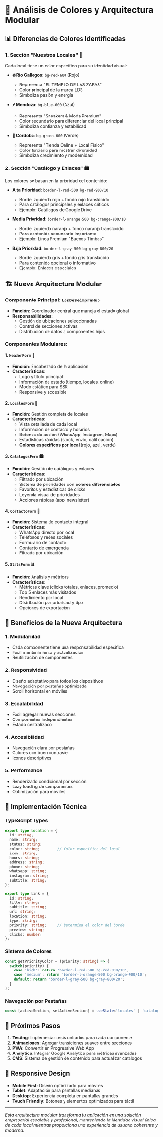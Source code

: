 # 🎨 Análisis de Colores y Arquitectura Modular

## 📊 Diferencias de Colores Identificadas

### 1. **Sección "Nuestros Locales"** 🏪
Cada local tiene un color específico para su identidad visual:

- **🔥 Río Gallegos**: `bg-red-600` (Rojo)
  - Representa "EL TEMPLO DE LAS ZAPAS" 
  - Color principal de la marca LDS
  - Simboliza pasión y energía

- **⚡ Mendoza**: `bg-blue-600` (Azul)
  - Representa "Sneakers & Moda Premium"
  - Color secundario para diferenciar del local principal
  - Simboliza confianza y estabilidad

- **🌟 Córdoba**: `bg-green-600` (Verde)
  - Representa "Tienda Online + Local Físico"
  - Color terciario para mostrar diversidad
  - Simboliza crecimiento y modernidad

### 2. **Sección "Catálogo y Enlaces"** 🛍️
Los colores se basan en la prioridad del contenido:

- **Alta Prioridad**: `border-l-red-500 bg-red-900/10`
  - Borde izquierdo rojo + fondo rojo translúcido
  - Para catálogos principales y enlaces críticos
  - Ejemplo: Catálogos de Google Drive

- **Media Prioridad**: `border-l-orange-500 bg-orange-900/10`
  - Borde izquierdo naranja + fondo naranja translúcido
  - Para contenido secundario importante
  - Ejemplo: Línea Premium "Buenos Timbos"

- **Baja Prioridad**: `border-l-gray-500 bg-gray-800/20`
  - Borde izquierdo gris + fondo gris translúcido
  - Para contenido opcional o informativo
  - Ejemplo: Enlaces especiales

## 🏗️ Nueva Arquitectura Modular

### **Componente Principal: `LosDeSeimpreHub`**
- **Función**: Coordinador central que maneja el estado global
- **Responsabilidades**: 
  - Gestión de ubicaciones seleccionadas
  - Control de secciones activas
  - Distribución de datos a componentes hijos

### **Componentes Modulares:**

#### 1. **`HeaderForm`** 📱
- **Función**: Encabezado de la aplicación
- **Características**:
  - Logo y título principal
  - Información de estado (tiempo, locales, online)
  - Modo estático para SSR
  - Responsive y accesible

#### 2. **`LocalesForm`** 🏪
- **Función**: Gestión completa de locales
- **Características**:
  - Vista detallada de cada local
  - Información de contacto y horarios
  - Botones de acción (WhatsApp, Instagram, Maps)
  - Estadísticas rápidas (stock, envío, calificación)
  - **Colores específicos por local** (rojo, azul, verde)

#### 3. **`CatalogosForm`** 🛍️
- **Función**: Gestión de catálogos y enlaces
- **Características**:
  - Filtrado por ubicación
  - Sistema de prioridades con **colores diferenciados**
  - Favoritos y estadísticas de clicks
  - Leyenda visual de prioridades
  - Acciones rápidas (app, newsletter)

#### 4. **`ContactoForm`** 💬
- **Función**: Sistema de contacto integral
- **Características**:
  - WhatsApp directo por local
  - Teléfonos y redes sociales
  - Formulario de contacto
  - Contacto de emergencia
  - Filtrado por ubicación

#### 5. **`StatsForm`** 📊
- **Función**: Análisis y métricas
- **Características**:
  - Métricas clave (clicks totales, enlaces, promedio)
  - Top 5 enlaces más visitados
  - Rendimiento por local
  - Distribución por prioridad y tipo
  - Opciones de exportación

## 🎯 Beneficios de la Nueva Arquitectura

### **1. Modularidad**
- Cada componente tiene una responsabilidad específica
- Fácil mantenimiento y actualización
- Reutilización de componentes

### **2. Responsividad**
- Diseño adaptativo para todos los dispositivos
- Navegación por pestañas optimizada
- Scroll horizontal en móviles

### **3. Escalabilidad**
- Fácil agregar nuevas secciones
- Componentes independientes
- Estado centralizado

### **4. Accesibilidad**
- Navegación clara por pestañas
- Colores con buen contraste
- Iconos descriptivos

### **5. Performance**
- Renderizado condicional por sección
- Lazy loading de componentes
- Optimización para móviles

## 🔧 Implementación Técnica

### **TypeScript Types**
```typescript
export type Location = {
  id: string;
  name: string;
  status: string;
  color: string;        // Color específico del local
  icon: string;
  hours: string;
  address: string;
  phone: string;
  whatsapp: string;
  instagram: string;
  subtitle: string;
};

export type Link = {
  id: string;
  title: string;
  subtitle: string;
  url: string;
  location: string;
  type: string;
  priority: string;     // Determina el color del borde
  preview: string;
  clicks: number;
};
```

### **Sistema de Colores**
```typescript
const getPriorityColor = (priority: string) => {
  switch(priority) {
    case 'high': return 'border-l-red-500 bg-red-900/10';
    case 'medium': return 'border-l-orange-500 bg-orange-900/10';
    default: return 'border-l-gray-500 bg-gray-800/20';
  }
};
```

### **Navegación por Pestañas**
```typescript
const [activeSection, setActiveSection] = useState<'locales' | 'catalogos' | 'contacto' | 'stats'>('locales');
```

## 🚀 Próximos Pasos

1. **Testing**: Implementar tests unitarios para cada componente
2. **Animaciones**: Agregar transiciones suaves entre secciones
3. **PWA**: Convertir en Progressive Web App
4. **Analytics**: Integrar Google Analytics para métricas avanzadas
5. **CMS**: Sistema de gestión de contenido para actualizar catálogos

## 📱 Responsive Design

- **Mobile First**: Diseño optimizado para móviles
- **Tablet**: Adaptación para pantallas medianas
- **Desktop**: Experiencia completa en pantallas grandes
- **Touch Friendly**: Botones y elementos optimizados para táctil

---

*Esta arquitectura modular transforma tu aplicación en una solución empresarial escalable y profesional, manteniendo la identidad visual única de cada local mientras proporciona una experiencia de usuario coherente y moderna.*
